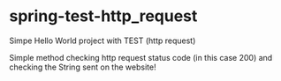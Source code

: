 # spring-test-http_request
Simpe Hello World project with TEST (http request)

Simple method checking http request status code (in this case 200) and checking the String sent on the website!
